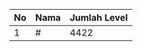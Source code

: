 | No | Nama            | Jumlah Level |
|----|-----------------|--------------|
| 1  | #    |    4422        |
